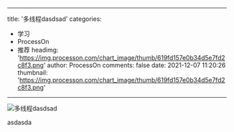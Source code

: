 
---
title: '多线程dasdsad'
categories: 
 - 学习
 - ProcessOn
 - 推荐
headimg: 'https://img.processon.com/chart_image/thumb/619fd157e0b34d5e7fd2c8f3.png'
author: ProcessOn
comments: false
date: 2021-12-07 11:20:26
thumbnail: 'https://img.processon.com/chart_image/thumb/619fd157e0b34d5e7fd2c8f3.png'
---

<div>   
<img class="thumb" alt="多线程dasdsad" src="https://img.processon.com/chart_image/thumb/619fd157e0b34d5e7fd2c8f3.png" referrerpolicy="no-referrer">
<p>asdasda</p>  
</div>
            